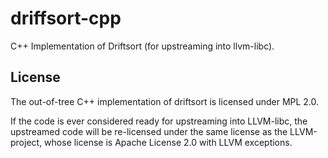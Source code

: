 # driffsort-cpp
C++ Implementation of Driftsort (for upstreaming into llvm-libc).

## License

The out-of-tree C++ implementation of driftsort is licensed under MPL 2.0. 

If the code is ever considered ready for upstreaming into LLVM-libc, the upstreamed code will be re-licensed under the same license as the LLVM-project, whose license is Apache License 2.0 with LLVM exceptions.
